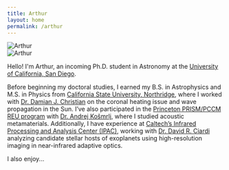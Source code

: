 ```yaml
---
title: Arthur
layout: home
permalink: /arthur
---
```


<img src="https://arthurberberyan.github.io/possible/assets/IMG_7447.jpg" alt="Arthur" style="max-width: 100px; height: auto;">

<div class="profile-image">
  <img src="https://arthurberberyan.github.io/possible/assets/IMG_7447.jpg" alt="Arthur">
</div>


<p>Hello! I'm Arthur, an incoming Ph.D. student in Astronomy at the 
<a href="https://astro.ucsd.edu/">University of California, San Diego</a>.</p>

<p>Before beginning my doctoral studies, I earned my B.S. in Astrophysics and M.S. in Physics from <a href="https://www.csun.edu/science-mathematics/physics-astronomy">California State University, Northridge</a>, where I worked with <a href="https://academics.csun.edu/faculty/damian.christian">Dr. Damian J. Christian</a> on the coronal heating issue and wave propagation in the Sun. I’ve also participated in the <a href="https://pccm.princeton.edu/">Princeton PRISM/PCCM REU program</a> with <a href="https://www.princeton.edu/~akosmrlj/">Dr. Andrej Košmrlj</a>, where I studied acoustic metamaterials. Additionally, I have experience at <a href="https://www.ipac.caltech.edu/">Caltech’s Infrared Processing and Analysis Center (IPAC)</a>, working with <a href="https://web.ipac.caltech.edu/staff/ciardi/">Dr. David R. Ciardi</a> analyzing candidate stellar hosts of exoplanets using high-resolution imaging in near-infrared adaptive optics.</p>


I also enjoy...
